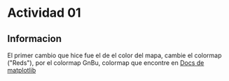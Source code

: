# Actividad 01

## Informacion
El primer cambio que hice fue el de el color del mapa, cambie el colormap ("Reds"), por el colormap GnBu,
colormap que encontre en [Docs de matplotlib](https://matplotlib.org/stable/users/explain/colors/colormaps.html#scientific-colour-maps)